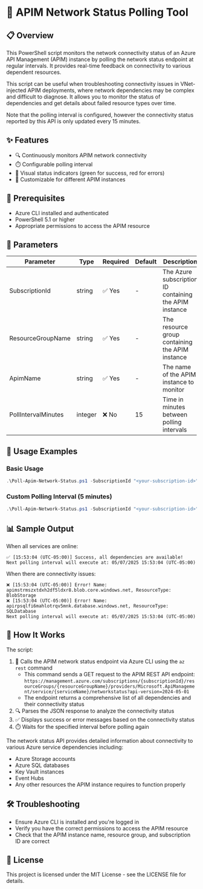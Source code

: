 # 🔄 APIM Network Status Polling Tool

## 📋 Overview

This PowerShell script monitors the network connectivity status of an Azure API Management (APIM) instance by polling the network status endpoint at regular intervals. It provides real-time feedback on connectivity to various dependent resources.

This script can be useful when troubleshooting connectivity issues in VNet-injected APIM deployments, where network dependencies may be complex and difficult to diagnose. It allows you to monitor the status of dependencies and get
details about failed resource types over time.

Note that the polling interval is configured, however the connectivity status reported by this API is only updated
every 15 minutes.
## ✨ Features

- 🔍 Continuously monitors APIM network connectivity
- ⏱️ Configurable polling interval
- 🚦 Visual status indicators (green for success, red for errors)
- 🔧 Customizable for different APIM instances

## 📝 Prerequisites

- Azure CLI installed and authenticated
- PowerShell 5.1 or higher
- Appropriate permissions to access the APIM resource

## 🔧 Parameters

| Parameter | Type | Required | Default | Description |
|-----------|------|----------|---------|-------------|
| SubscriptionId | string | ✅ Yes | - | The Azure subscription ID containing the APIM instance |
| ResourceGroupName | string | ✅ Yes | - | The resource group containing the APIM instance |
| ApimName | string | ✅ Yes | - | The name of the APIM instance to monitor |
| PollIntervalMinutes | integer | ❌ No | 15 | Time in minutes between polling intervals |

## 🚀 Usage Examples

### Basic Usage

```powershell
.\Poll-Apim-Network-Status.ps1 -SubscriptionId "<your-subscription-id>" -ResourceGroupName "<your-resource-group>" -ApimName "<your-apim-name>"
```

### Custom Polling Interval (5 minutes)

```powershell
.\Poll-Apim-Network-Status.ps1 -SubscriptionId "<your-subscription-id>" -ResourceGroupName "<your-resource-group>" -ApimName "<your-apim-name>" -PollIntervalMinutes 5
```

## 📊 Sample Output

When all services are online:
```
✅ [15:53:04 (UTC-05:00)] Success, all dependencies are available!
Next polling interval will execute at: 05/07/2025 15:53:04 (UTC-05:00)
```

When there are connectivity issues:
```
❌ [15:53:04 (UTC-05:00)] Error! Name: apimstrmszxtdxh2df5ldxr8.blob.core.windows.net, ResourceType: BlobStorage
❌ [15:53:04 (UTC-05:00)] Error! Name: apirpsqlfi6mahlotrqv5mnk.database.windows.net, ResourceType: SQLDatabase
Next polling interval will execute at: 05/07/2025 15:53:04 (UTC-05:00)
```

## 📝 How It Works

The script:
1. 🔄 Calls the APIM network status endpoint via Azure CLI using the `az rest` command
   - This command sends a GET request to the APIM REST API endpoint: `https://management.azure.com/subscriptions/{subscriptionId}/resourceGroups/{resourceGroupName}/providers/Microsoft.ApiManagement/service/{serviceName}/networkstatus?api-version=2024-05-01`
   - The endpoint returns a comprehensive list of all dependencies and their connectivity status
2. 🔍 Parses the JSON response to analyze the connectivity status
3. ✅ Displays success or error messages based on the connectivity status
4. ⏱️ Waits for the specified interval before polling again

The network status API provides detailed information about connectivity to various Azure service dependencies including:
- Azure Storage accounts
- Azure SQL databases
- Key Vault instances
- Event Hubs
- Any other resources the APIM instance requires to function properly

## 🛠️ Troubleshooting

- Ensure Azure CLI is installed and you're logged in
- Verify you have the correct permissions to access the APIM resource
- Check that the APIM instance name, resource group, and subscription ID are correct

## 📜 License

This project is licensed under the MIT License - see the LICENSE file for details.
